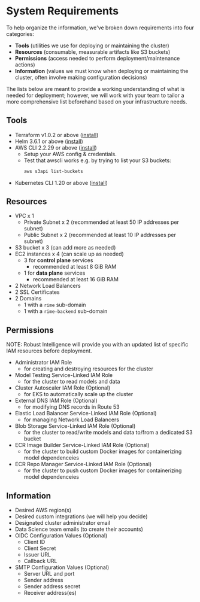 # System Requirements

To help organize the information, we've broken down requirements into four categories:
- **Tools** (utilities we use for deploying or maintaining the cluster)
- **Resources** (consumable, measurable artifacts like S3 buckets)
- **Permissions** (access needed to perform deployment/maintenance actions)
- **Information** (values we must know when deploying or maintaining the cluster, often involve making configuration decisions)

The lists below are meant to provide a working understanding of what is needed for deployment; however, we will work with your team to tailor a more comprehensive list beforehand based on your infrastructure needs.

## Tools
- Terraform v1.0.2 or above ([install](https://learn.hashicorp.com/tutorials/terraform/install-cli))
- Helm 3.6.1 or above ([install](https://helm.sh/docs/intro/install/))
- AWS CLI 2.2.29 or above ([install](https://docs.aws.amazon.com/cli/latest/userguide/cli-chap-install.html))
    - Setup your AWS config & credentials.
    - Test that awscli works e.g. by trying to list your S3 buckets:
        ```bash
        aws s3api list-buckets
        ```
- Kubernetes CLI 1.20 or above ([install](https://docs.aws.amazon.com/eks/latest/userguide/install-kubectl.html))

## Resources
- VPC x 1
  - Private Subnet x 2 (recommended at least 50 IP addresses per subnet)
  - Public Subnet x 2 (recommended at least 10 IP addresses per subnet)
- S3 bucket x 3 (can add more as needed)
- EC2 instances x 4 (can scale up as needed)
  - 3 for **control plane** services
    - recommended at least 8 GiB RAM
  - 1 for **data plane** services
    - recommended at least 16 GiB RAM
- 2 Network Load Balancers
- 2 SSL Certificates
- 2 Domains
  - 1 with a `rime` sub-domain
  - 1 with a `rime-backend` sub-domain

## Permissions
NOTE: Robust Intelligence will provide you with an updated list of specific IAM resources before deployment.
- Administrator IAM Role
  - for creating and destroying resources for the cluster
- Model Testing Service-Linked IAM Role
  - for the cluster to read models and data
- Cluster Autoscaler IAM Role (Optional)
  - for EKS to automatically scale up the cluster
- External DNS IAM Role (Optional)
  - for modifying DNS records in Route 53
- Elastic Load Balancer Service-Linked IAM Role (Optional)
  - for managing Network Load Balancers
- Blob Storage Service-Linked IAM Role (Optional)
  - for the cluster to read/write models and data to/from a dedicated S3 bucket
- ECR Image Builder Service-Linked IAM Role (Optional)
  - for the cluster to build custom Docker images for containerizing model dependenceies
- ECR Repo Manager Service-Linked IAM Role (Optional)
  - for the cluster to push custom Docker images for containerizing model dependenceies

## Information
- Desired AWS region(s)
- Desired custom integrations (we will help you decide)
- Designated cluster administrator email
- Data Science team emails (to create their accounts)
- OIDC Configuration Values (Optional)
  - Client ID
  - Client Secret
  - Issuer URL
  - Callback URL
- SMTP Configuration Values (Optional)
  - Server URL and port
  - Sender address
  - Sender address secret
  - Receiver address(es)
